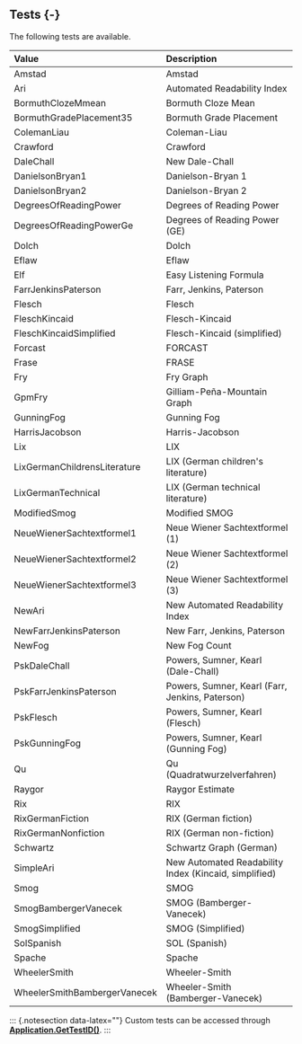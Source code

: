 ## Tests {-}

The following tests are available.

**Value**   |   **Description**
| :-- | :-- |
Amstad   |   Amstad
Ari   |   Automated Readability Index
BormuthClozeMmean   |   Bormuth Cloze Mean
BormuthGradePlacement35   |   Bormuth Grade Placement
ColemanLiau   |   Coleman-Liau
Crawford   |   Crawford
DaleChall   |   New Dale-Chall
DanielsonBryan1   |   Danielson-Bryan 1
DanielsonBryan2   |   Danielson-Bryan 2
DegreesOfReadingPower   |   Degrees of Reading Power
DegreesOfReadingPowerGe   |   Degrees of Reading Power (GE)
Dolch   |   Dolch
Eflaw   |   Eflaw
Elf   |   Easy Listening Formula
FarrJenkinsPaterson   |   Farr, Jenkins, Paterson
Flesch   |   Flesch
FleschKincaid   |   Flesch-Kincaid
FleschKincaidSimplified   |   Flesch-Kincaid (simplified)
Forcast   |   FORCAST
Frase   |   FRASE
Fry   |   Fry Graph
GpmFry   |   Gilliam-Peña-Mountain Graph
GunningFog   |   Gunning Fog
HarrisJacobson   |   Harris-Jacobson
Lix   |   LIX
LixGermanChildrensLiterature   |   LIX (German children's literature)
LixGermanTechnical   |   LIX (German technical literature)
ModifiedSmog   |   Modified SMOG
NeueWienerSachtextformel1   |   Neue Wiener Sachtextformel (1)
NeueWienerSachtextformel2   |   Neue Wiener Sachtextformel (2)
NeueWienerSachtextformel3   |   Neue Wiener Sachtextformel (3)
NewAri   |   New Automated Readability Index
NewFarrJenkinsPaterson   |   New Farr, Jenkins, Paterson
NewFog   |   New Fog Count
PskDaleChall   |   Powers, Sumner, Kearl (Dale-Chall)
PskFarrJenkinsPaterson   |   Powers, Sumner, Kearl (Farr, Jenkins, Paterson)
PskFlesch   |   Powers, Sumner, Kearl (Flesch)
PskGunningFog   |   Powers, Sumner, Kearl (Gunning Fog)
Qu   |   Qu (Quadratwurzelverfahren)
Raygor   |   Raygor Estimate
Rix   |   RIX
RixGermanFiction   |   RIX (German fiction)
RixGermanNonfiction   |   RIX (German non-fiction)
Schwartz    | Schwartz Graph (German)
SimpleAri   |   New Automated Readability Index (Kincaid, simplified)
Smog   |   SMOG
SmogBambergerVanecek   |   SMOG (Bamberger-Vanecek)
SmogSimplified   |   SMOG (Simplified)
SolSpanish   |   SOL (Spanish)
Spache   |   Spache
WheelerSmith   |   Wheeler-Smith
WheelerSmithBambergerVanecek   |   Wheeler-Smith (Bamberger-Vanecek)

::: {.notesection data-latex=""}
Custom tests can be accessed through **[Application.GetTestID()](#gettestid)**.
:::

